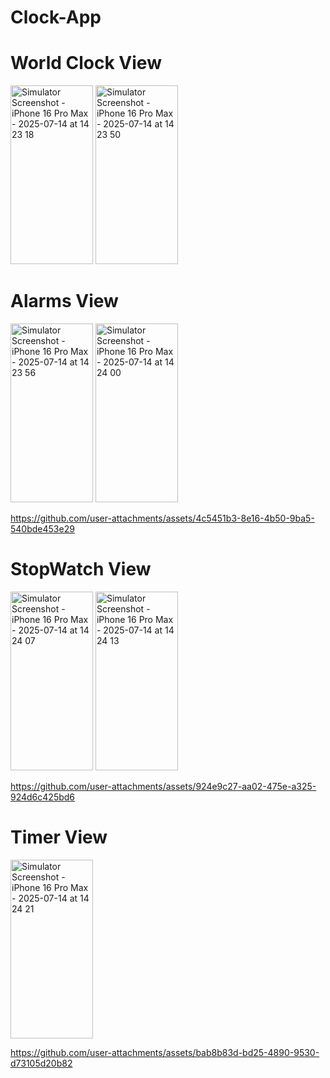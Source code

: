# Clock-App
# World Clock View 
<img width="132" height="286" alt="Simulator Screenshot - iPhone 16 Pro Max - 2025-07-14 at 14 23 18" src="https://github.com/user-attachments/assets/3076bb70-3e30-4847-a963-d071a26e8e30" />
<img width="132" height="286" alt="Simulator Screenshot - iPhone 16 Pro Max - 2025-07-14 at 14 23 50" src="https://github.com/user-attachments/assets/da5f70ed-2df4-49ff-a1e1-21002b1ecaa0" />

<a href="https://github.com/user-attachments/assets/e4729570-0735-4fdb-a146-a3220bd484a7"></a>

# Alarms View 
<img width="132" height="286" alt="Simulator Screenshot - iPhone 16 Pro Max - 2025-07-14 at 14 23 56" src="https://github.com/user-attachments/assets/2d3eedb5-2ef1-4083-aa69-9a3dcd9e7662" />
<img width="132" height="286" alt="Simulator Screenshot - iPhone 16 Pro Max - 2025-07-14 at 14 24 00" src="https://github.com/user-attachments/assets/e6b9ec5f-f91d-4554-bfa9-9afc21365e58" />

https://github.com/user-attachments/assets/4c5451b3-8e16-4b50-9ba5-540bde453e29

# StopWatch View
<img width="132" height="286" alt="Simulator Screenshot - iPhone 16 Pro Max - 2025-07-14 at 14 24 07" src="https://github.com/user-attachments/assets/c1696e15-2066-4229-8729-c93547ba2209" />
<img width="132" height="286" alt="Simulator Screenshot - iPhone 16 Pro Max - 2025-07-14 at 14 24 13" src="https://github.com/user-attachments/assets/758f7d91-039a-4fb6-9dd6-3135dafeebde" />

 https://github.com/user-attachments/assets/924e9c27-aa02-475e-a325-924d6c425bd6

# Timer View
<img width="132" height="286" alt="Simulator Screenshot - iPhone 16 Pro Max - 2025-07-14 at 14 24 21" src="https://github.com/user-attachments/assets/f409f21e-7200-4b26-a00a-d4ec917cbbe5" />

https://github.com/user-attachments/assets/bab8b83d-bd25-4890-9530-d73105d20b82




